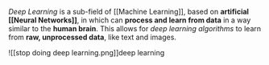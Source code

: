 *Deep Learning* is a sub-field of [[Machine Learning]], based on **artificial [[Neural Networks]]**, in which can **process and learn from data** in a way similar to the **human brain**.
This allows for *deep learning algorithms* to learn from **raw, unprocessed data**, like text and images.

![[stop doing deep learning.png]]deep learning